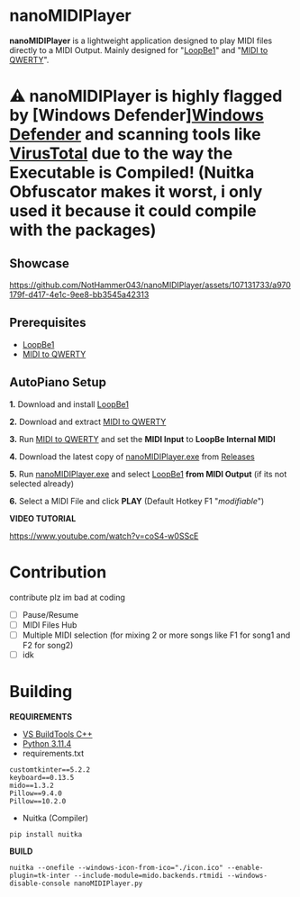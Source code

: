 # nanoMIDIPlayer

**nanoMIDIPlayer** is a lightweight application designed to play MIDI files directly to a MIDI Output. Mainly designed for "[LoopBe1](https://nerds.de/data/setuploopbe1.exe)" and "[MIDI to QWERTY](https://github.com/ArijanJ/miditoqwerty/releases/)".

# ⚠️ nanoMIDIPlayer is highly flagged by [Windows Defender][Windows Defender](https://www.youtube.com/watch?v=dQw4w9WgXcQ) and scanning tools like [VirusTotal](https://www.virustotal.com/) due to the way the Executable is Compiled! (Nuitka Obfuscator makes it worst, i only used it because it could compile with the packages)

## Showcase

https://github.com/NotHammer043/nanoMIDIPlayer/assets/107131733/a970179f-d417-4e1c-9ee8-bb3545a42313

## Prerequisites

- [LoopBe1](https://nerds.de/data/setuploopbe1.exe)
- [MIDI to QWERTY](https://github.com/ArijanJ/miditoqwerty/releases/)

## AutoPiano Setup

**1.** Download and install [LoopBe1](https://nerds.de/data/setuploopbe1.exe)

**2.** Download and extract [MIDI to QWERTY](https://github.com/ArijanJ/miditoqwerty/releases/)

**3.** Run [MIDI to QWERTY](https://github.com/ArijanJ/miditoqwerty/releases/) and set the **MIDI Input** to **LoopBe Internal MIDI**

**4.** Download the latest copy of [nanoMIDIPlayer.exe](https://github.com/NotHammer043/nanoMIDIPlayer/releases) from [Releases](https://github.com/NotHammer043/nanoMIDIPlayer/releases)

**5.** Run [nanoMIDIPlayer.exe](https://github.com/NotHammer043/nanoMIDIPlayer/releases) and select [LoopBe1](https://nerds.de/data/setuploopbe1.exe) **from MIDI Output** (if its not selected already)

**6.** Select a MIDI File and click **PLAY** (Default Hotkey F1 "*modifiable*")

**VIDEO TUTORIAL**

https://www.youtube.com/watch?v=coS4-w0SScE

# Contribution

contribute plz im bad at coding

- [ ]  Pause/Resume
- [ ]  MIDI Files Hub
- [ ]  Multiple MIDI selection (for mixing 2 or more songs like F1 for song1 and F2 for song2)
- [ ]  idk

# Building
**REQUIREMENTS**

* [VS BuildTools C++](https://visualstudio.microsoft.com/visual-cpp-build-tools/)
* [Python 3.11.4](https://www.python.org/ftp/python/3.11.4/python-3.11.4-amd64.exe)
* requirements.txt
```
customtkinter==5.2.2
keyboard==0.13.5
mido==1.3.2
Pillow==9.4.0
Pillow==10.2.0
```
* Nuitka (Compiler)
```
pip install nuitka
```

**BUILD**
```
nuitka --onefile --windows-icon-from-ico="./icon.ico" --enable-plugin=tk-inter --include-module=mido.backends.rtmidi --windows-disable-console nanoMIDIPlayer.py
```
